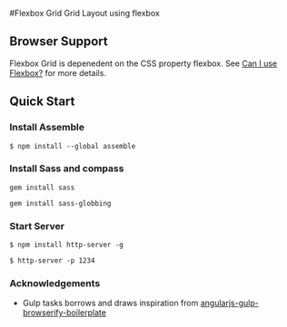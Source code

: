 #Flexbox Grid
Grid Layout using flexbox


## Browser Support

Flexbox Grid is depenedent on the CSS property flexbox. See [Can I use Flexbox?](http://caniuse.com/#feat=flexbox) for more details.

## Quick Start

### Install Assemble
```
$ npm install --global assemble

```

### Install Sass and compass
```
gem install sass

gem install sass-globbing

```

### Start Server
```
$ npm install http-server -g

$ http-server -p 1234

```


### Acknowledgements

- Gulp tasks borrows and draws inspiration from [angularjs-gulp-browserify-boilerplate](https://github.com/jakemmarsh/angularjs-gulp-browserify-boilerplate)

